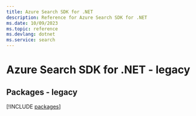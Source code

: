 ```yaml
---
title: Azure Search SDK for .NET
description: Reference for Azure Search SDK for .NET
ms.date: 10/09/2023
ms.topic: reference
ms.devlang: dotnet
ms.service: search
---
```

# Azure Search SDK for .NET - legacy
## Packages - legacy
[!INCLUDE [packages](search-index.md)]